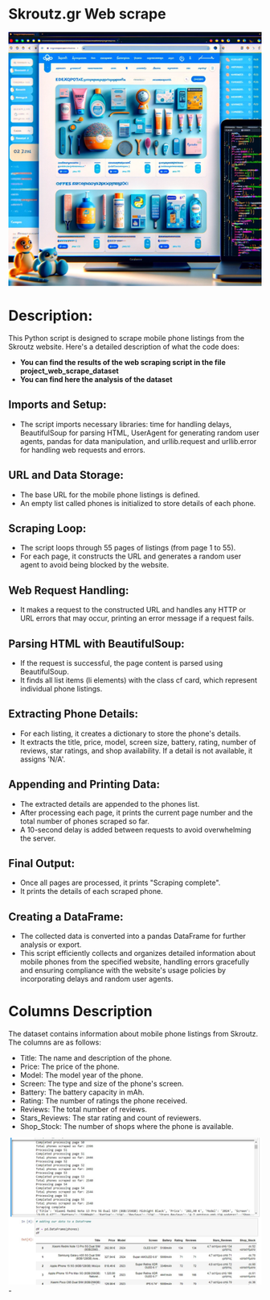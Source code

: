 # Skroutz.gr Web scrape
<img src="Project_webscrape_dataset/web_scrape.jpg" alt="Web Scrape Image" width="600">

# Description:

 This Python script is designed to scrape mobile phone listings from the Skroutz website. Here's a detailed description of what the code does:
 - **You can find the results of the web scraping script in the file project_web_scrape_dataset**
 - **You can find here the analysis of the dataset**

## Imports and Setup:

- The script imports necessary libraries: time for handling delays, BeautifulSoup for parsing HTML, UserAgent for generating random user agents, pandas for data manipulation, and urllib.request and urllib.error for handling web requests and errors.

## URL and Data Storage:

- The base URL for the mobile phone listings is defined.
- An empty list called phones is initialized to store details of each phone.

## Scraping Loop:

- The script loops through 55 pages of listings (from page 1 to 55).
- For each page, it constructs the URL and generates a random user agent to avoid being blocked by the website.

## Web Request Handling:

- It makes a request to the constructed URL and handles any HTTP or URL errors that may occur, printing an error message if a request fails.

## Parsing HTML with BeautifulSoup:

- If the request is successful, the page content is parsed using BeautifulSoup.
- It finds all list items (li elements) with the class cf card, which represent individual phone listings.

## Extracting Phone Details:

- For each listing, it creates a dictionary to store the phone's details.
- It extracts the title, price, model, screen size, battery, rating, number of reviews, star ratings, and shop availability. If a detail is not available, it assigns 'N/A'.

## Appending and Printing Data:

- The extracted details are appended to the phones list.
- After processing each page, it prints the current page number and the total number of phones scraped so far.
- A 10-second delay is added between requests to avoid overwhelming the server.
## Final Output:
- Once all pages are processed, it prints "Scraping complete".
- It prints the details of each scraped phone.

## Creating a DataFrame:

- The collected data is converted into a pandas DataFrame for further analysis or export.
- This script efficiently collects and organizes detailed information about mobile phones from the specified website, handling errors gracefully and ensuring compliance with the website's usage policies by incorporating delays and random user agents.


# Columns Description

The dataset contains information about mobile phone listings from Skroutz. The columns are as follows:

- Title: The name and description of the phone.
- Price: The price of the phone.
- Model: The model year of the phone.
- Screen: The type and size of the phone's screen.
- Battery: The battery capacity in mAh.
- Rating: The number of ratings the phone received.
- Reviews: The total number of reviews.
- Stars_Reviews: The star rating and count of reviewers.
- Shop_Stock: The number of shops where the phone is available.

<img src="Project_webscrape_dataset/scrap_results.jpg" alt="Web Scrape Image" width="600">
-
